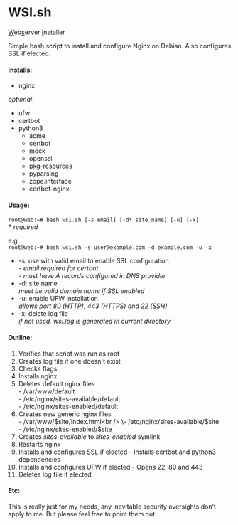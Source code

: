 # WSI.sh
<ins>W</ins>eb<ins>s</ins>erver <ins>I</ins>nstaller

Simple bash script to install and configure Nginx on Debian. Also configures SSL if elected.

#### Installs:
- nginx

*optional*:
- ufw
- certbot
- python3
  - acme 
  - certbot
  - mock 
  - openssl 
  - pkg-resources 
  - pyparsing 
  - zope.interface
  - certbot-nginx

#### Usage:

`root@web:~# bash wsi.sh [-s email] [-d* site_name] [-u] [-x]`<br />
**\*** *required*

e.g<br />
`root@web:~# bash wsi.sh -s user@example.com -d example.com -u -x`

- -s: use with valid email to enable SSL configuration<br />
      - *email required for certbot*<br />
      - *must have A records configured in DNS provider*
- -d: site name<br />
      *must be valid domain name if SSL enabled*
- -u: enable UFW installation<br />
      *allows port 80 (HTTP), 443 (HTTPS) and 22 (SSH)*
- -x: delete log file<br />
      *if not used, wsi.log is generated in current directory*

#### Outline:


1. Verifies that script was run as root
2. Creates log file if one doesn't exist
3. Checks flags
4. Installs nginx
5. Deletes default nginx files<br />
  \- /var/www/default<br />
  \- /etc/nginx/sites-available/default<br />
  \- /etc/nginx/sites-enabled/default<br />
6. Creates new generic nginx files<br />
  \- /var/www/$site/index.html<br />
  \- /etc/nginx/sites-available/$site<br />
  \- /etc/nginx/sites-enabled/$site<br />
7. Creates *sites-available* to *sites-enabled* symlink
8. Restarts nginx
9. Installs and configures SSL if elected
  \- Installs certbot and python3 dependencies
11. Installs and configures UFW if elected
  \- Opens 22, 80 and 443
12. Deletes log file if elected


#### Etc:
This is really just for my needs, any inevitable security oversights don't apply to me. But please feel free to point them out.
